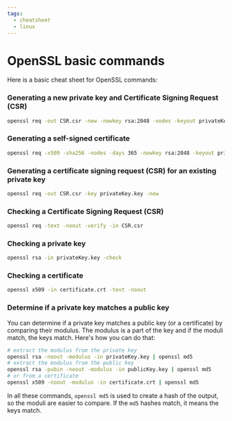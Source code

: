 ```yaml
---
tags:
  - cheatsheet
  - linux
---
```

# OpenSSL basic commands

Here is a basic cheat sheet for OpenSSL commands:

### Generating a new private key and Certificate Signing Request (CSR)

```bash
openssl req -out CSR.csr -new -newkey rsa:2048 -nodes -keyout privateKey.key
```

### Generating a self-signed certificate

```bash
openssl req -x509 -sha256 -nodes -days 365 -newkey rsa:2048 -keyout privateKey.key -out certificate.crt
```

### Generating a certificate signing request (CSR) for an existing private key

```bash
openssl req -out CSR.csr -key privateKey.key -new
```

### Checking a Certificate Signing Request (CSR)

```bash
openssl req -text -noout -verify -in CSR.csr
```

### Checking a private key

```bash
openssl rsa -in privateKey.key -check
```

### Checking a certificate

```bash
openssl x509 -in certificate.crt -text -noout
```

### Determine if a private key matches a public key

You can determine if a private key matches a public key (or a certificate) by comparing their modulus. The modulus is a part of the key and if the moduli match, the keys match. Here's how you can do that:

```bash
# extract the modulus from the private key
openssl rsa -noout -modulus -in privateKey.key | openssl md5
# extract the modulus from the public key
openssl rsa -pubin -noout -modulus -in publicKey.key | openssl md5
# or from a certificate
openssl x509 -noout -modulus -in certificate.crt | openssl md5
```

In all these commands, `openssl md5` is used to create a hash of the output, so the moduli are easier to compare. If the `md5` hashes match, it means the keys match.